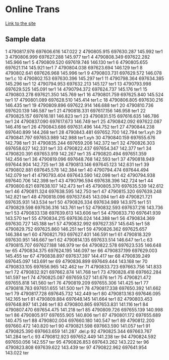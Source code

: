 # Online Trans
[Link to the site](https://bgstrans.online/)

## Sample data

1	4790817.978	697606.616	147.022	
2	4790805.915	697630.287	145.992	ter1
3	4790806.999	697627.288	145.977	ter1
4	4790808.349	697622.282	145.966	ter1
5	4790809.520	697619.746	146.130	ter1
6	4790805.655	697621.114	145.921	ter1
7	4790804.038	697623.694	146.129	ter1
8	4790802.641	697626.968	145.996	ter1
9	4790803.731	697629.572	146.078	ter1.c
10	4790802.153	697630.396	145.297	ter1
11	4790798.364	697634.385	145.296	ter1
12	4790794.953	697632.213	145.127	ter1
13	4790793.998	697629.525	145.091	ter1
14	4790794.372	697624.737	145.176	ter1
15	4790803.278	697621.350	145.769	ter1
16	4790801.759	697625.840	145.524	ter1
17	4790801.089	697628.510	145.414	ter1.c
18	4790806.805	697630.216	146.435	ter1
19	4790809.896	697622.914	146.688	ter1
20	4790810.736	697620.139	146.587	ter1
21	4790818.331	697617.156	146.958	ter1
22	4790825.157	697616.181	146.823	ter1
23	4790831.515	697616.635	146.786	ter1
24	4790837.090	697617.673	146.749	ter1
25	4790842.092	697622.087	146.416	ter1
26	4790843.686	697631.496	144.752	ter1
27	4790844.238	697640.899	144.268	ter1
28	4790843.481	697652.700	142.794	ter1.xyh
29	4790841.797	697653.989	142.988	ter1.xyh
30	4790840.159	697655.676	142.798	ter1
31	4790835.244	697659.206	142.372	ter1
32	4790826.303	697658.627	142.331	ter1
33	4790822.437	697654.347	142.377	ter1
34	4790820.391	697653.919	142.267	ter1
35	4790820.494	697651.359	142.456	ter1
36	4790819.096	697648.768	142.593	ter1
37	4790818.949	697644.904	142.725	ter1
38	4790813.146	697645.123	142.631	ter1
39	4790802.881	697645.578	142.384	ter1
40	4790794.474	697644.494	142.079	ter1
41	4790793.404	697643.590	142.098	ter1
42	4790794.938	697640.706	142.398	ter1
43	4790796.594	697638.396	142.724	ter1
44	4790800.621	697638.107	142.473	ter1
45	4790805.370	697635.539	142.612	ter1
46	4790811.324	697638.595	142.750	ter1
47	4790815.320	697639.248	142.821	ter1
48	4790818.096	697637.645	143.094	ter1
49	4790821.721	697635.931	143.534	ter1
50	4790826.334	697634.989	143.975	ter1
51	4790829.598	697636.316	143.761	ter1
52	4790832.593	697637.216	143.736	ter1
53	4790833.138	697639.613	143.606	ter1
54	4790833.710	697641.939	143.570	ter1
55	4790834.215	697636.024	144.388	ter1
56	4790834.369	697630.727	145.188	ter1
57	4790832.992	697627.357	145.645	ter1
58	4790829.752	697625.860	146.251	ter1
59	4790826.362	697625.657	146.384	ter1
60	4790821.793	697627.401	146.591	ter1
61	4790818.329	697630.951	146.667	ter1
62	4790814.135	697633.514	146.647	ter1.c
63	4790815.707	697627.188	146.979	ter
64	4790822.578	697623.535	146.648	ter
65	4790834.375	697624.195	146.097	ter
66	4790837.199	697629.003	145.455	ter
67	4790838.897	697637.397	144.417	ter
68	4790839.249	697645.097	143.691	ter
69	4790836.899	697649.444	143.168	ter
70	4790833.105	697656.965	142.462	ter
71	4790833.723	697663.756	141.833	ter1
72	4790832.921	697662.874	141.768	ter1
73	4790828.418	697662.284	141.597	ter1
74	4790825.087	697659.527	141.676	ter1
75	4790821.472	697655.818	141.560	ter1
76	4790819.209	697655.306	141.425	ter1
77	4790818.783	697651.655	141.500	ter1
78	4790817.338	697650.392	141.662	ter1
79	4790817.728	697645.732	142.449	ter1
80	4790813.163	697646.095	142.165	ter1
81	4790809.884	697648.145	141.664	ter1
82	4790803.453	697648.897	141.246	ter1
83	4790800.865	697653.831	141.116	ter1
84	4790807.470	697654.475	141.218	ter1
85	4790809.726	697655.139	140.998	ter1
86	4790805.917	697655.905	140.806	ter1
87	4790801.172	697655.689	140.475	ter1
88	4790802.004	697660.180	140.547	ter1
89	4790812.200	697660.472	140.820	ter1
90	4790821.598	697663.590	141.057	ter1
91	4790825.390	697663.659	141.287	.del.p
92	4790825.344	697663.767	141.284	ter1.c
93	4790812.923	697652.449	141.238	ter
94	4790824.592	697650.056	142.557	ter
95	4790826.853	697643.262	143.222	ter
96	4790823.808	697639.622	143.439	ter
97	4790822.962	697641.954	143.022	ter

